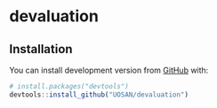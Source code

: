 
<!-- README.md is generated from README.Rmd. Please edit that file -->

# devaluation

<!-- badges: start -->
<!-- badges: end -->

## Installation

You can install development version from [GitHub](https://github.com/)
with:

``` r
# install.packages("devtools")
devtools::install_github("UOSAN/devaluation")
```
